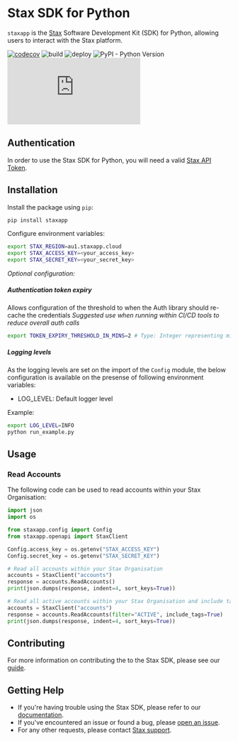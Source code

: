# Stax SDK for Python
`staxapp` is the [Stax](https://stax.io) Software Development Kit (SDK) for Python, allowing users to interact with the Stax platform.

[![codecov](https://codecov.io/gh/stax-labs/lib-stax-python-sdk/branch/master/graph/badge.svg)](https://codecov.io/gh/stax-labs/lib-stax-python-sdk)
![build](https://github.com/stax-labs/lib-stax-python-sdk/workflows/build/badge.svg)
![deploy](https://github.com/stax-labs/lib-stax-python-sdk/workflows/deploy/badge.svg)
![PyPI - Python Version](https://img.shields.io/pypi/pyversions/staxapp)
![Python - Logging Levels](https://docs.python.org/3/library/logging.html#levels)
## Authentication
In order to use the Stax SDK for Python, you will need a valid [Stax API Token](https://www.stax.io/developer/api-tokens/).

## Installation
Install the package using `pip`:
```bash
pip install staxapp
```
Configure environment variables:

```bash
export STAX_REGION=au1.staxapp.cloud
export STAX_ACCESS_KEY=<your_access_key>
export STAX_SECRET_KEY=<your_secret_key>
```

*Optional configuration:*

##### Authentication token expiry

Allows configuration of the threshold to when the Auth library should re-cache the credentials
*Suggested use when running within CI/CD tools to reduce overall auth calls*
~~~bash
export TOKEN_EXPIRY_THRESHOLD_IN_MINS=2 # Type: Integer representing minutes
~~~

##### Logging levels

As the logging levels are set on the import of the `Config` module, the below configuration is available on the presense of following environment variables:

- LOG_LEVEL: Default logger level

Example:
~~~bash
export LOG_LEVEL=INFO
python run_example.py
~~~

## Usage

### Read Accounts
The following code can be used to read accounts within your Stax Organisation:
```python
import json
import os

from staxapp.config import Config
from staxapp.openapi import StaxClient

Config.access_key = os.getenv("STAX_ACCESS_KEY")
Config.secret_key = os.getenv("STAX_SECRET_KEY")

# Read all accounts within your Stax Organisation
accounts = StaxClient("accounts")
response = accounts.ReadAccounts()
print(json.dumps(response, indent=4, sort_keys=True))

# Read all active accounts within your Stax Organisation and include tags in the response
accounts = StaxClient("accounts")
response = accounts.ReadAccounts(filter="ACTIVE", include_tags=True)
print(json.dumps(response, indent=4, sort_keys=True))
```

## Contributing
For more information on contributing the to the Stax SDK, please see our [guide](https://github.com/stax-labs/lib-stax-python-sdk/blob/master/CONTRIBUTING.md).

## Getting Help
* If you're having trouble using the Stax SDK, please refer to our [documentation](https://www.stax.io/developer/api-tokens/).<br>
* If you've encountered an issue or found a bug, please [open an issue](https://github.com/stax-labs/lib-stax-python-sdk/issues).<br>
* For any other requests, please contact [Stax support](mailto:support@stax.io).
